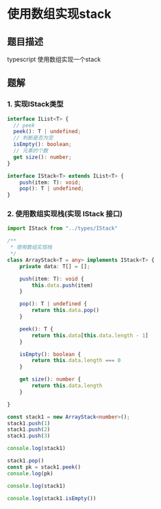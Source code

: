 # 使用数组实现stack <Badge type="tip" text="简单" /> <Badge type="tip" text="typescript" />


## 题目描述

typescript 使用数组实现一个stack



## 题解


### 1. 实现IStack类型


```typescript
interface IList<T> {
  // peek
  peek(): T | undefined;
  // 判断是否为空
  isEmpty(): boolean;
  // 元素的个数
  get size(): number;
}

interface IStack<T> extends IList<T> {
    push(item: T): void;
    pop(): T | undefined;
}
```


### 2. 使用数组实现栈(实现 IStack 接口)
```typescript
import IStack from "../types/IStack"

/**
 * 使用数组实现栈
 */
class ArrayStack<T = any> implements IStack<T> {
    private data: T[] = [];

    push(item: T): void {
        this.data.push(item)
    }

    pop(): T | undefined {
        return this.data.pop()
    }

    peek(): T {
        return this.data[this.data.length - 1]
    }

    isEmpty(): boolean {
        return this.data.length === 0
    }

    get size(): number {
        return this.data.length
    }

}

const stack1 = new ArrayStack<number>();
stack1.push(1)
stack1.push(2)
stack1.push(3)

console.log(stack1)

stack1.pop()
const pk = stack1.peek()
console.log(pk)

console.log(stack1)

console.log(stack1.isEmpty())
```
